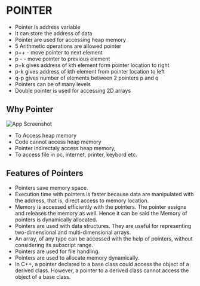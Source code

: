 # POINTER
- Pointer is address variable
- It can store the address of data
- Pointer are used for accessing heap memory
- 5 Arithmetic operations are allowed pointer
- p++ - move pointer to next element
- p - - move pointer to previous element
- p+k gives address of kth element form pointer location to right
- p-k gives address of kth element from pointer location to left
- q-p gives number of elements between 2 pointers p and q
- Pointers can be of many levels
- Double pointer is used for accessing 2D arrays

## Why Pointer

![App Screenshot](https://i.ibb.co/b53YLwZ/whypointer.png)

- To Access heap memory
- Code cannot access heap memory 
- Pointer indirectaly access heap memory, 
- To access file in pc, internet, printer, keybord etc.

## Features of Pointers

- Pointers save memory space.
- Execution time with pointers is faster because data are manipulated with the address, that is, direct access to
  memory location.
- Memory is accessed efficiently with the pointers. The pointer assigns and releases the memory as well. Hence it can be said the Memory of pointers is dynamically allocated.
- Pointers are used with data structures. They are useful for representing two-dimensional and multi-dimensional
arrays.
- An array, of any type can be accessed with the help of pointers, without considering its subscript range.
- Pointers are used for file handling.
- Pointers are used to allocate memory dynamically.
- In C++, a pointer declared to a base class could access the object of a derived class. However, a pointer to a derived class cannot access the object of a base class.














